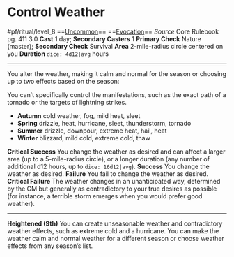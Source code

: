 # Control Weather
#pf/ritual/level_8
==[Uncommon](../../../Traits/Uncommon.md)== ==[Evocation](../../../Traits/Evocation.md)==
*Source* Core Rulebook pg. 411 3.0
**Cast** 1 day; **Secondary Casters** 1
**Primary Check** Nature (master); **Secondary Check** Survival
**Area** 2-mile-radius circle centered on you
**Duration** `dice: 4d12|avg` hours

---
You alter the weather, making it calm and normal for the season or choosing up to two effects based on the season:

You can’t specifically control the manifestations, such as the exact path of a tornado or the targets of lightning strikes.
- **Autumn** cold weather, fog, mild heat, sleet
- **Spring** drizzle, heat, hurricane, sleet, thunderstorm, tornado
- **Summer** drizzle, downpour, extreme heat, hail, heat
- **Winter** blizzard, mild cold, extreme cold, thaw

**Critical Success** You change the weather as desired and can affect a larger area (up to a 5-mile-radius circle), or a longer duration (any number of additional d12 hours, up to `dice: 16d12|avg`).
**Success** You change the weather as desired.
**Failure** You fail to change the weather as desired.
**Critical Failure** The weather changes in an unanticipated way, determined by the GM but generally as contradictory to your true desires as possible (for instance, a terrible storm emerges when you would prefer good weather).

<hr>

**Heightened (9th)** You can create unseasonable weather and contradictory weather effects, such as extreme cold and a hurricane. You can make the weather calm and normal weather for a different season or choose weather effects from any season’s list.